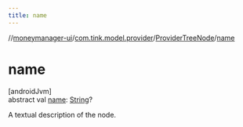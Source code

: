 ```yaml
---
title: name
---
```

//[moneymanager-ui](../../../index.html)/[com.tink.model.provider](../index.html)/[ProviderTreeNode](index.html)/[name](name.html)



# name



[androidJvm]\
abstract val [name](name.html): [String](https://kotlinlang.org/api/latest/jvm/stdlib/kotlin/-string/index.html)?



A textual description of the node.




